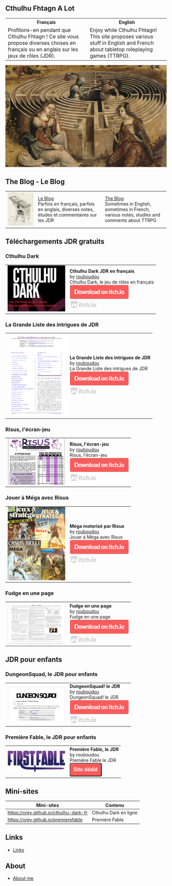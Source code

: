 ## Cthulhu Fhtagn A Lot

<table>
<tr>
<th> Français </th>
<th> English </th>
</tr>
<tr>
<td style="font-size:16px;">Profitons-en pendant que Cthulhu Fhtagn ! Ce site vous propose diverses choses en français ou en anglais sur les jeux de rôles (JDR). </td>
<td style="font-size:16px;">Enjoy while Cthulhu Fhtagn! This site proposes various stuff in English and French about tabletop roleplaying games (TTRPG). </td>
</tr>
</table>


![Logo](images/logo-minotaure.png "logo")

## The Blog - Le Blog

<table>
<tr>
<td>
<img src="./images/lutrin.png" width="400px">
</td>
<td style="font-size:14px;">
<a href="./blog/202205/">Le Blog</a>
<br>
Parfois en français, parfois en anglais, diverses notes, études et commentaires sur les JDR
</td>
<td style="font-size:14px;">
<a href="./blog/202205/">The Blog</a>
<br>
Sometimes in English, sometimes in French, various notes, studies and comments about TTRPG
</td>
</tr>
</table>

## Téléchargements JDR gratuits

### Cthulhu Dark

<table>
<tr><td><a href="https://rouboudou.itch.io/cthulhu-dark-jdr"><img src="./images/cthulhu-dark/proj.png" width="180px"></a></td>
<td><b>Cthulhu Dark JDR en français</b><br>
by <a href="https://rouboudou.itch.io">rouboudou</a><br>
Cthulhu Dark, le jeu de rôles en français<br>
<a href="https://rouboudou.itch.io/cthulhu-dark-jdr"><img src="./images/download.png"></a><br>
<a href="https://itch.io"><img src="./images/itch.png"></a></td></tr>
</table>

### La Grande Liste des intrigues de JDR

<table>
<tr><td><a href="https://rouboudou.itch.io/la-grande-liste-des-intrigues-de-jdr"><img src="./images/grande-liste/proj2.png" width="180px"></a></td>
<td><b>La Grande Liste des intrigues de JDR</b><br>
by <a href="https://rouboudou.itch.io">rouboudou</a><br>
La Grande Liste des intrigues de JDR<br>
<a href="https://rouboudou.itch.io/la-grande-liste-des-intrigues-de-jdr"><img src="./images/download.png"></a><br>
<a href="https://itch.io"><img src="./images/itch.png"></a></td></tr>
</table>

### Risus, l'écran-jeu

<table>
<tr><td><a href="https://rouboudou.itch.io/risus"><img src="./images/risus/proj.png" width="180px"></a></td>
<td><b>Risus, l'écran-jeu</b><br>
by <a href="https://rouboudou.itch.io">rouboudou</a><br>
Risus, l'écran-jeu<br>
<a href="https://rouboudou.itch.io/risus"><img src="./images/download.png"></a><br>
<a href="https://itch.io"><img src="./images/itch.png"></a></td></tr>
</table>

### Jouer à Méga avec Risus

<table>
<tr><td><a href="https://rouboudou.itch.io/mega"><img src="./images/mega/proj.png" width="180px"></a></td>
<td><b>Méga motorisé par Risus</b><br>
by <a href="https://rouboudou.itch.io">rouboudou</a><br>
Jouer à Méga avec Risus<br>
<a href="https://rouboudou.itch.io/mega"><img src="./images/download.png"></a><br>
<a href="https://itch.io"><img src="./images/itch.png"></a></td></tr>
</table>

### Fudge en une page

<table>
<tr><td><a href="https://rouboudou.itch.io/fudge"><img src="./images/fudge/proj.png" width="180px"></a></td>
<td><b>Fudge en une page</b><br>
by <a href="https://rouboudou.itch.io">rouboudou</a><br>
Fudge en une page<br>
<a href="https://rouboudou.itch.io/fudge"><img src="./images/download.png"></a><br>
<a href="https://itch.io"><img src="./images/itch.png"></a></td></tr>
</table>

## JDR pour enfants

### DungeonSquad, le JDR pour enfants

<table>
<tr><td><a href="https://rouboudou.itch.io/dungeonsquad-fr"><img src="./images/dungeonsquad/proj.png" width="180px"></a></td>
<td><b>DungeonSquad! le JDR</b><br>
by <a href="https://rouboudou.itch.io">rouboudou</a><br>
DungeonSquad! le JDR<br>
<a href="https://rouboudou.itch.io/dungeonsquad-fr"><img src="./images/download.png"></a><br>
<a href="https://itch.io"><img src="./images/itch.png"></a></td></tr>
</table>

### Première Fable, le JDR pour enfants

<table>
<tr><td><a href="https://orey.github.io/premierefable"><img src="./images/premierefable/proj.png" width="180px"></a></td>
<td><b>Première Fable, le JDR</b><br>
by rouboudou<br>
Première Fable le JDR<br>
<a href="https://orey.github.io/premierefable"><button type="submit" style="font-size:16px;border-radius: 4px;font-weight: bold;background:#fa5c5c;color:white;padding:10px" onclick="window.location.href='https://orey.github.io/premierefable';">Site dédié</button></a><br>
</table>

## Mini-sites

| Mini-sites                               | Contenu               |
|------------------------------------------|-----------------------|
| <https://orey.github.io/cthulhu-dark-fr> | Cthulhu Dark en ligne |
| <https://orey.github.io/premierefable>   | Première Fable        |


## Links

* [Links](links.md)

## About

* [About me](about.md)


